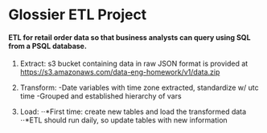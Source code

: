 # Glossier ETL Project

#### ETL for retail order data so that business analysts can query using SQL from a PSQL database.

1. Extract: s3 bucket containing data in raw JSON format is provided at https://s3.amazonaws.com/data-eng-homework/v1/data.zip 

2. Transform: 
-Date variables with time zone extracted, standardize w/ utc time
-Grouped and established hierarchy of vars

3. Load:
   ⋅⋅*First time: create new tables and load the transformed data
   ⋅⋅*ETL should run daily, so update tables with new information
